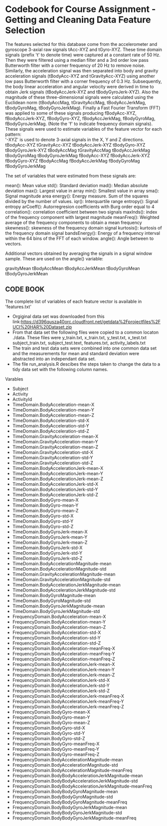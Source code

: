 Codebook for Course Assignment -  Getting and Cleaning Data
Feature Selection 
=================

The features selected for this database come from the accelerometer and gyroscope 3-axial raw signals tAcc-XYZ and tGyro-XYZ. These time domain signals (prefix 't' to denote time) were captured at a constant rate of 50 Hz. Then they were filtered using a median filter and a 3rd order low pass Butterworth filter with a corner frequency of 20 Hz to remove noise. Similarly, the acceleration signal was then separated into body and gravity acceleration signals (tBodyAcc-XYZ and tGravityAcc-XYZ) using another low pass Butterworth filter with a corner frequency of 0.3 Hz. 
Subsequently, the body linear acceleration and angular velocity were derived in time to obtain Jerk signals (tBodyAccJerk-XYZ and tBodyGyroJerk-XYZ). Also the magnitude of these three-dimensional signals were calculated using the Euclidean norm (tBodyAccMag, tGravityAccMag, tBodyAccJerkMag, tBodyGyroMag, tBodyGyroJerkMag). 
Finally a Fast Fourier Transform (FFT) was applied to some of these signals producing fBodyAcc-XYZ, fBodyAccJerk-XYZ, fBodyGyro-XYZ, fBodyAccJerkMag, fBodyGyroMag, fBodyGyroJerkMag. (Note the 'f' to indicate frequency domain signals). 
These signals were used to estimate variables of the feature vector for each pattern:  
'-XYZ' is used to denote 3-axial signals in the X, Y and Z directions.
tBodyAcc-XYZ
tGravityAcc-XYZ
tBodyAccJerk-XYZ
tBodyGyro-XYZ
tBodyGyroJerk-XYZ
tBodyAccMag
tGravityAccMag
tBodyAccJerkMag
tBodyGyroMag
tBodyGyroJerkMag
fBodyAcc-XYZ
fBodyAccJerk-XYZ
fBodyGyro-XYZ
fBodyAccMag
fBodyAccJerkMag
fBodyGyroMag
fBodyGyroJerkMag

The set of variables that were estimated from these signals are: 

mean(): Mean value
std(): Standard deviation
mad(): Median absolute deviation 
max(): Largest value in array
min(): Smallest value in array
sma(): Signal magnitude area
energy(): Energy measure. Sum of the squares divided by the number of values. 
iqr(): Interquartile range 
entropy(): Signal entropy
arCoeff(): Autorregresion coefficients with Burg order equal to 4
correlation(): correlation coefficient between two signals
maxInds(): index of the frequency component with largest magnitude
meanFreq(): Weighted average of the frequency components to obtain a mean frequency
skewness(): skewness of the frequency domain signal 
kurtosis(): kurtosis of the frequency domain signal 
bandsEnergy(): Energy of a frequency interval within the 64 bins of the FFT of each window.
angle(): Angle between to vectors.

Additional vectors obtained by averaging the signals in a signal window sample. These are used on the angle() variable:

gravityMean
tBodyAccMean
tBodyAccJerkMean
tBodyGyroMean
tBodyGyroJerkMean
## CODE BOOK
The complete list of variables of each feature vector is available in 'features.txt'

* Orgiginal data set was downloaded from this link:https://d396qusza40orc.cloudfront.net/getdata%2Fprojectfiles%2FUCI%20HAR%20Dataset.zip 
* From that data set the following files were copied to a common locaton ./data. These files were y_train.txt, x_train.txt, y_test.txt, x_test.txt subject_train.txt, subject_test.text, features.txt, activity_labels.txt
* The train and test data sets were combined into one common data set and the measurements for mean and standard deviation were abstracted into an independant data set.
* The file run_analysis.R descibes the steps taken to change the data to a tidy data set with the following column names.

Varables
* Subject
* Activity
* ActivityId
* TimeDomain.BodyAcceleration-mean-X
* TimeDomain.BodyAcceleration-mean-Y
* TimeDomain.BodyAcceleration-mean-Z
* TimeDomain.BodyAcceleration-std-X
* TimeDomain.BodyAcceleration-std-Y
* TimeDomain.BodyAcceleration-std-Z
* TimeDomain.GravityAcceleration-mean-X
* TimeDomain.GravityAcceleration-mean-Y
* TimeDomain.GravityAcceleration-mean-Z
* TimeDomain.GravityAcceleration-std-X
* TimeDomain.GravityAcceleration-std-Y
* TimeDomain.GravityAcceleration-std-Z
* TimeDomain.BodyAccelerationJerk-mean-X
* TimeDomain.BodyAccelerationJerk-mean-Y
* TimeDomain.BodyAccelerationJerk-mean-Z
* TimeDomain.BodyAccelerationJerk-std-X
* TimeDomain.BodyAccelerationJerk-std-Y
* TimeDomain.BodyAccelerationJerk-std-Z
* TimeDomain.BodyGyro-mean-X
* TimeDomain.BodyGyro-mean-Y
* TimeDomain.BodyGyro-mean-Z
* TimeDomain.BodyGyro-std-X
* TimeDomain.BodyGyro-std-Y
* TimeDomain.BodyGyro-std-Z
* TimeDomain.BodyGyroJerk-mean-X
* TimeDomain.BodyGyroJerk-mean-Y
* TimeDomain.BodyGyroJerk-mean-Z
* TimeDomain.BodyGyroJerk-std-X
* TimeDomain.BodyGyroJerk-std-Y
* TimeDomain.BodyGyroJerk-std-Z
* TimeDomain.BodyAccelerationMagnitude-mean
* TimeDomain.BodyAccelerationMagnitude-std
* TimeDomain.GravityAccelerationMagnitude-mean
* TimeDomain.GravityAccelerationMagnitude-std
* TimeDomain.BodyAccelerationJerkMagnitude-mean
* TimeDomain.BodyAccelerationJerkMagnitude-std
* TimeDomain.BodyGyroMagnitude-mean
* TimeDomain.BodyGyroMagnitude-std
* TimeDomain.BodyGyroJerkMagnitude-mean
* TimeDomain.BodyGyroJerkMagnitude-std
* FrequencyDomain.BodyAcceleration-mean-X
* FrequencyDomain.BodyAcceleration-mean-Y
* FrequencyDomain.BodyAcceleration-mean-Z
* FrequencyDomain.BodyAcceleration-std-X
* FrequencyDomain.BodyAcceleration-std-Y
* FrequencyDomain.BodyAcceleration-std-Z
* FrequencyDomain.BodyAcceleration-meanFreq-X
* FrequencyDomain.BodyAcceleration-meanFreq-Y
* FrequencyDomain.BodyAcceleration-meanFreq-Z
* FrequencyDomain.BodyAccelerationJerk-mean-X
* FrequencyDomain.BodyAccelerationJerk-mean-Y
* FrequencyDomain.BodyAccelerationJerk-mean-Z
* FrequencyDomain.BodyAccelerationJerk-std-X
* FrequencyDomain.BodyAccelerationJerk-std-Y
* FrequencyDomain.BodyAccelerationJerk-std-Z
* FrequencyDomain.BodyAccelerationJerk-meanFreq-X
* FrequencyDomain.BodyAccelerationJerk-meanFreq-Y
* FrequencyDomain.BodyAccelerationJerk-meanFreq-Z
* FrequencyDomain.BodyGyro-mean-X
* FrequencyDomain.BodyGyro-mean-Y
* FrequencyDomain.BodyGyro-mean-Z
* FrequencyDomain.BodyGyro-std-X
* FrequencyDomain.BodyGyro-std-Y
* FrequencyDomain.BodyGyro-std-Z
* FrequencyDomain.BodyGyro-meanFreq-X
* FrequencyDomain.BodyGyro-meanFreq-Y
* FrequencyDomain.BodyGyro-meanFreq-Z
* FrequencyDomain.BodyAccelerationMagnitude-mean
* FrequencyDomain.BodyAccelerationMagnitude-std
* FrequencyDomain.BodyAccelerationMagnitude-meanFreq
* FrequencyDomain.BodyBodyAccelerationJerkMagnitude-mean
* FrequencyDomain.BodyBodyAccelerationJerkMagnitude-std
* FrequencyDomain.BodyBodyAccelerationJerkMagnitude-meanFreq
* FrequencyDomain.BodyBodyGyroMagnitude-mean
* FrequencyDomain.BodyBodyGyroMagnitude-std
* FrequencyDomain.BodyBodyGyroMagnitude-meanFreq
* FrequencyDomain.BodyBodyGyroJerkMagnitude-mean
* FrequencyDomain.BodyBodyGyroJerkMagnitude-std
* FrequencyDomain.BodyBodyGyroJerkMagnitude-meanFreq
